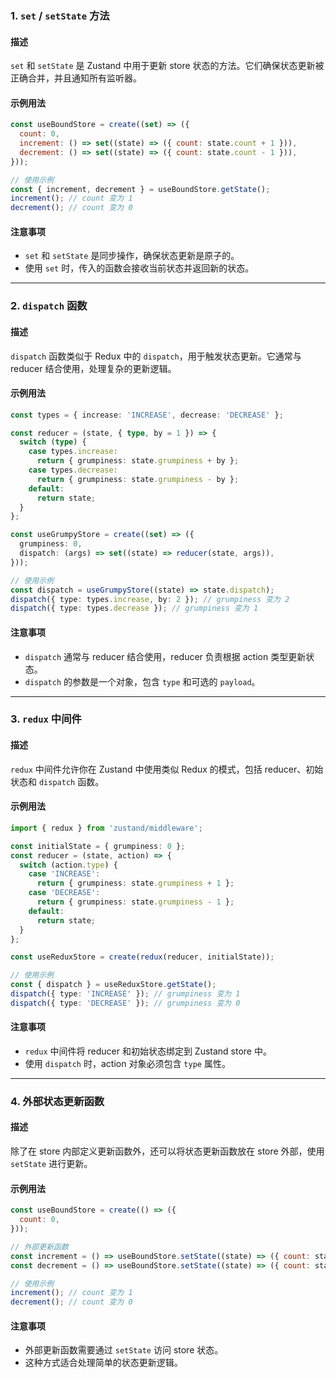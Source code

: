 ### 1. `set` / `setState` 方法

#### 描述

`set` 和 `setState` 是 Zustand 中用于更新 store 状态的方法。它们确保状态更新被正确合并，并且通知所有监听器。

#### 示例用法

```javascript
const useBoundStore = create((set) => ({
  count: 0,
  increment: () => set((state) => ({ count: state.count + 1 })),
  decrement: () => set((state) => ({ count: state.count - 1 })),
}));

// 使用示例
const { increment, decrement } = useBoundStore.getState();
increment(); // count 变为 1
decrement(); // count 变为 0
```

#### 注意事项

- `set` 和 `setState` 是同步操作，确保状态更新是原子的。
- 使用 `set` 时，传入的函数会接收当前状态并返回新的状态。

---

### 2. `dispatch` 函数

#### 描述

`dispatch` 函数类似于 Redux 中的 `dispatch`，用于触发状态更新。它通常与 reducer 结合使用，处理复杂的更新逻辑。

#### 示例用法

```typescript
const types = { increase: 'INCREASE', decrease: 'DECREASE' };

const reducer = (state, { type, by = 1 }) => {
  switch (type) {
    case types.increase:
      return { grumpiness: state.grumpiness + by };
    case types.decrease:
      return { grumpiness: state.grumpiness - by };
    default:
      return state;
  }
};

const useGrumpyStore = create((set) => ({
  grumpiness: 0,
  dispatch: (args) => set((state) => reducer(state, args)),
}));

// 使用示例
const dispatch = useGrumpyStore((state) => state.dispatch);
dispatch({ type: types.increase, by: 2 }); // grumpiness 变为 2
dispatch({ type: types.decrease }); // grumpiness 变为 1
```

#### 注意事项

- `dispatch` 通常与 reducer 结合使用，reducer 负责根据 action 类型更新状态。
- `dispatch` 的参数是一个对象，包含 `type` 和可选的 `payload`。

---

### 3. `redux` 中间件

#### 描述

`redux` 中间件允许你在 Zustand 中使用类似 Redux 的模式，包括 reducer、初始状态和 `dispatch` 函数。

#### 示例用法

```typescript
import { redux } from 'zustand/middleware';

const initialState = { grumpiness: 0 };
const reducer = (state, action) => {
  switch (action.type) {
    case 'INCREASE':
      return { grumpiness: state.grumpiness + 1 };
    case 'DECREASE':
      return { grumpiness: state.grumpiness - 1 };
    default:
      return state;
  }
};

const useReduxStore = create(redux(reducer, initialState));

// 使用示例
const { dispatch } = useReduxStore.getState();
dispatch({ type: 'INCREASE' }); // grumpiness 变为 1
dispatch({ type: 'DECREASE' }); // grumpiness 变为 0
```

#### 注意事项

- `redux` 中间件将 reducer 和初始状态绑定到 Zustand store 中。
- 使用 `dispatch` 时，action 对象必须包含 `type` 属性。

---

### 4. 外部状态更新函数

#### 描述

除了在 store 内部定义更新函数外，还可以将状态更新函数放在 store 外部，使用 `setState` 进行更新。

#### 示例用法

```javascript
const useBoundStore = create(() => ({
  count: 0,
}));

// 外部更新函数
const increment = () => useBoundStore.setState((state) => ({ count: state.count + 1 }));
const decrement = () => useBoundStore.setState((state) => ({ count: state.count - 1 }));

// 使用示例
increment(); // count 变为 1
decrement(); // count 变为 0
```

#### 注意事项

- 外部更新函数需要通过 `setState` 访问 store 状态。
- 这种方式适合处理简单的状态更新逻辑。
